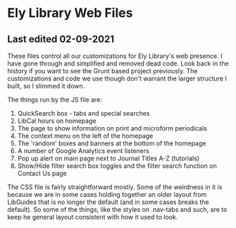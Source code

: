 Ely Library Web Files
=====================
Last edited 02-09-2021
------------------

These files control all our customizations for Ely Library's web presence. I have gone through and simplified and removed dead code. Look back in the history if you want to see the Grunt based project previously. The customizations and code we use though don't warrant the larger structure I built, so I slimmed it down.

The things run by the JS file are:
1. QuickSearch box - tabs and special searches
2. LibCal hours on homepage
3. The page to show information on print and microform periodicals
4. The context menu on the left of the homepage
5. The 'random' boxes and banners at the bottom of the homepage
6. A number of Google Analytics event listeners
7. Pop up alert on main page next to Journal Titles A-Z (tutorials)
8. Show/Hide filter search box toggles and the filter search function on Contact Us page

The CSS file is fairly straightforward mostly. Some of the weirdness in it is because we are in some cases holding together an older layout from LibGuides that is no longer the default (and in some cases breaks the default). So some of the things, like the styles on .nav-tabs and such, are to keep he general layout consistent with how it used to look.
